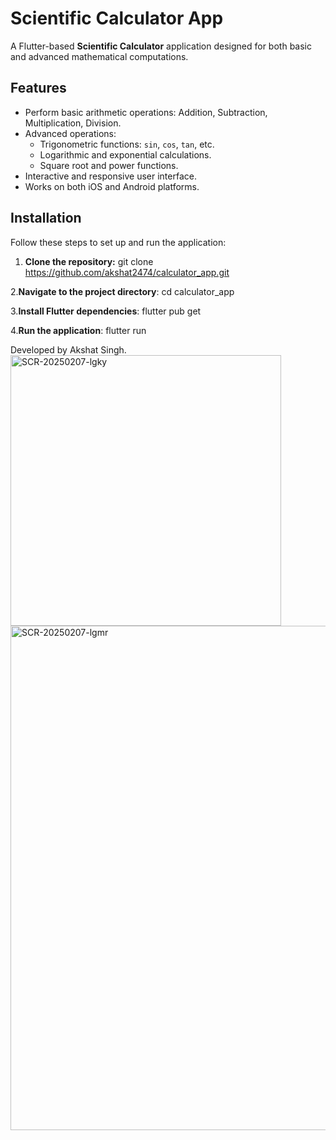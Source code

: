 # Scientific Calculator App

A Flutter-based **Scientific Calculator** application designed for both basic and advanced mathematical computations.

## Features
- Perform basic arithmetic operations: Addition, Subtraction, Multiplication, Division.
- Advanced operations:
  - Trigonometric functions: `sin`, `cos`, `tan`, etc.
  - Logarithmic and exponential calculations.
  - Square root and power functions.
- Interactive and responsive user interface.
- Works on both iOS and Android platforms.

## Installation
Follow these steps to set up and run the application:

1. **Clone the repository:**
   git clone https://github.com/akshat2474/calculator_app.git

2.**Navigate to the project directory**:
   cd calculator_app

3.**Install Flutter dependencies**:
   flutter pub get

4.**Run the application**:
   flutter run




Developed by Akshat Singh. 
<img width="433" alt="SCR-20250207-lgky" src="https://github.com/user-attachments/assets/4f1aa214-c19b-45c1-93d9-54fbf13e0143" />
<img width="807" alt="SCR-20250207-lgmr" src="https://github.com/user-attachments/assets/8ec92c34-6ff6-4c24-b3f5-5fbe6c4189e8" />
